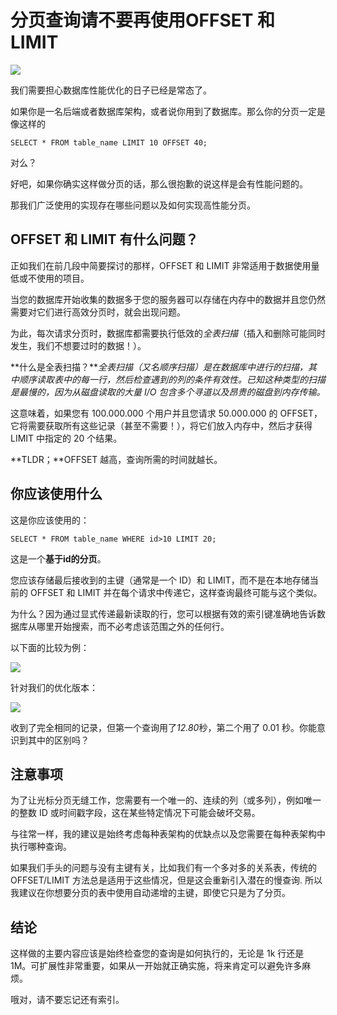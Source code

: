 # 分页查询请不要再使用OFFSET 和 LIMIT

![](D:\St\D_Notes\sql\sql优化\image1.png)

我们需要担心数据库性能优化的日子已经是常态了。

如果你是一名后端或者数据库架构，或者说你用到了数据库。那么你的分页一定是像这样的

`SELECT * FROM table_name LIMIT 10 OFFSET 40;`

对么？

好吧，如果你确实这样做分页的话，那么很抱歉的说这样是会有性能问题的。

那我们广泛使用的实现存在哪些问题以及如何实现高性能分页。

## OFFSET 和 LIMIT 有什么问题？

正如我们在前几段中简要探讨的那样，OFFSET 和 LIMIT 非常适用于数据使用量低或不使用的项目。

当您的数据库开始收集的数据多于您的服务器可以存储在内存中的数据并且您仍然需要对它们进行高效分页时，就会出现问题。

为此，每次请求分页时，数据库都需要执行低效的*全表扫描*（插入和删除可能同时发生，我们不想要过时的数据！）。

**什么是全表扫描？***全表扫描（又名顺序扫描）是在数据库中进行的扫描，其中顺序读取表中的每一行，然后检查遇到的列的条件有效性。已知这种类型的扫描是最慢的，因为从磁盘读取的大量 I/O 包含多个寻道以及昂贵的磁盘到内存传输。*

这意味着，如果您有 100.000.000 个用户并且您请求 50.000.000 的 OFFSET，它将需要获取所有这些记录（甚至不需要！），将它们放入内存中，然后才获得LIMIT 中指定的 20 个结果。

**TLDR；**OFFSET 越高，查询所需的时间就越长。

## 你应该使用什么

这是你应该使用的：

`SELECT * FROM table_name WHERE id>10 LIMIT 20;`

这是一个**基于id的分页**。

您应该存储最后接收到的主键（通常是一个 ID）和 LIMIT，而不是在本地存储当前的 OFFSET 和 LIMIT 并在每个请求中传递它，这样查询最终可能与这个类似。

为什么？因为通过显式传递最新读取的行，您可以根据有效的索引键准确地告诉数据库从哪里开始搜索，而不必考虑该范围之外的任何行。

以下面的比较为例：

![](D:\St\D_Notes\sql\sql优化\images2.png)

针对我们的优化版本：

![](D:\St\D_Notes\sql\sql优化\images3.png)

收到了完全相同的记录，但第一个查询用了*12.80*秒，第二个用了 0.01 秒。你能意识到其中的区别吗？

## 注意事项

为了让光标分页无缝工作，您需要有一个唯一的、连续的列（或多列），例如唯一的整数 ID 或时间戳字段，这在某些特定情况下可能会破坏交易。

与往常一样，我的建议是始终考虑每种表架构的优缺点以及您需要在每种表架构中执行哪种查询。

如果我们手头的问题与没有主键有关，比如我们有一个多对多的关系表，传统的 OFFSET/LIMIT 方法总是适用于这些情况，但是这会重新引入潜在的慢查询. 所以我建议在你想要分页的表中使用自动递增的主键，即使它只是为了分页。

## 结论

这样做的主要内容应该是始终检查您的查询是如何执行的，无论是 1k 行还是 1M。可扩展性非常重要，如果从一开始就正确实施，将来肯定可以避免许多麻烦。

哦对，请不要忘记还有索引。